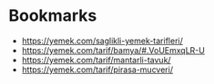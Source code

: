 # Bookmarks

* https://yemek.com/saglikli-yemek-tarifleri/
* https://yemek.com/tarif/bamya/#.VoUEmxqLR-U
* https://yemek.com/tarif/mantarli-tavuk/
* https://yemek.com/tarif/pirasa-mucveri/
